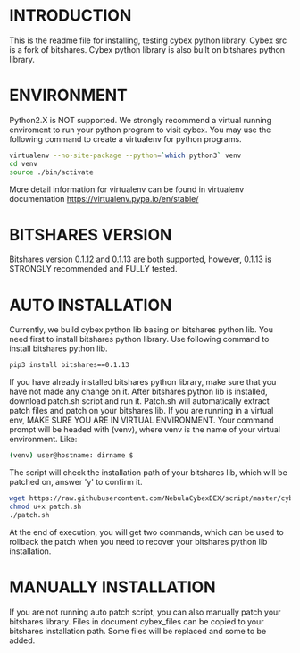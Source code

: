 INTRODUCTION
======
This is the readme file for installing, testing cybex python library.
Cybex src is a fork of bitshares. Cybex python library is also built on bitshares python library.

ENVIRONMENT
======
Python2.X is NOT supported.
We strongly recommend a virtual running enviroment to run your python program to visit cybex.
You may use the following command to create a virtualenv for python programs.

```Bash
virtualenv --no-site-package --python=`which python3` venv
cd venv
source ./bin/activate
```

More detail information for virtualenv can be found in virtualenv documentation
https://virtualenv.pypa.io/en/stable/

BITSHARES VERSION
======
Bitshares version 0.1.12 and 0.1.13 are both supported, however, 0.1.13 is STRONGLY recommended and FULLY tested.

AUTO INSTALLATION
======
Currently, we build cybex python lib basing on bitshares python lib. You need first to install bitshares python library.
Use following command to install bitshares python lib.
```Bash
pip3 install bitshares==0.1.13
```
If you have already installed bitshares python library, make sure that you have not made any change on it.
After bitshares python lib is installed, download patch.sh script and run it. Patch.sh will automatically
extract patch files and patch on your bitshares lib.
If you are running in a virtual env, MAKE SURE YOU ARE IN VIRTUAL ENVIRONMENT. Your command prompt will be 
headed with (venv), where venv is the name of your virtual environment. Like:
```Bash
(venv) user@hostname: dirname $
```

The script will check the installation path of your bitshares lib, which will be patched on, answer 'y' to confirm it.
```Bash
wget https://raw.githubusercontent.com/NebulaCybexDEX/script/master/cybex-py-lib/patch.sh
chmod u+x patch.sh
./patch.sh
```

At the end of execution, you will get two commands, which can be used to rollback the patch when you need to recover
your bitshares python lib installation.

MANUALLY INSTALLATION
======
If you are not running auto patch script, you can also manually patch your bitshares library.
Files in document cybex_files can be copied to your bitshares installation path. Some files will be replaced and some to be added.
